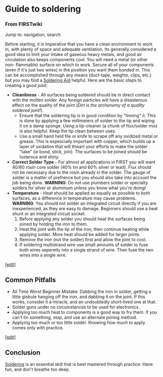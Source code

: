 # Guide to soldering

### From FIRSTwiki

Jump to: navigation, search

Before starting, it is imperative that you have a clean environment to work
in, with plenty of space and adequate ventilation. Its generally considered a
good idea to limit your intake of gaseous heavy metals, and good air
circulation also keeps components cool. You will need a metal (or other non-
flammable) surface on which to work. Secure all of your components (even if
it's just two wires) in the position you want them bonded in. This can be
accomplished through any means (duct-tape, weights, clips, etc.) but you may
find a [Soldering
Aid](http://froogle.google.com/froogle?q=soldering%20aid&hl=en
"http://froogle.google.com/froogle?q=soldering%20aid&hl=en" ) helpful. Here
are the basic steps to creating a good joint:

  * **Cleanliness** \- All surfaces being soldered should be in direct contact with the molten solder. Any foreign particles will have a disasterous effect on the quality of the joint (_Dirt is the archenemy of a quality soldered joint!_). 
    * Ensure that the soldering tip is in good condition by "tinning" it. This is done by applying a few millimeters of solder to the tip and wiping it on a damp sponge. Using a tip-cleaner (a chunk of flux/solder mix) is also helpful. Keep the tip clean between uses. 
    * Use a small hand held file or knife to scrape off any oxidized metal or grease. This is espescially important with copper, which builds up a layer of oxidation that will thwart your efforts to make the solder "take" (ie bond, stick, join). The surfaces to be joined should be lusterous and shiny. 
  * **Correct Solder Type** \- For almost all applications in FIRST you will want 40/60 rosin core solder (40% tin and 60% silver or lead). Flux should not be necessary due to the rosin already in the solder. The gauge of solder is a matter of prefrence but you should also take into account the job being done. **WARNING**: Do not use plumbers solder or specialty solders for silver or aluminium unless you know what you're doing! 
  * **Temperature** \- Heat should be applied as equally as possible to both surfaces, as a difference in temperature may cause problems. **WARNING**: You should not solder an integrated circuit directly if you are inexperienced, as they are easy to damage. Beginners should use a heat shunt or an integrated circuit socket. 
    1. Before applying any solder you should heat the surfaces being joined by holding the iron to them. 
    2. Heat the joint with the tip of the iron, then continue heating while applying solder. More heat should be added for larger joints. 
    3. Remove the iron (not the solder) first and allow the joint to cool. 
    4. If soldering multistrand wire use small amounts of solder to fuse both wires seperetly into a single strand of wire. Then fuse the two wires into a single wire. 

[[edit](/index.php?title=Guide_to_soldering&action=edit&section=1 "Edit
section: Common Pitfalls" )]

##  Common Pitfalls

  * All Time Worst Beginner Mistake: Dabbing the iron in solder, getting a little globule hanging off the iron, and dabbing it on the joint. If this works, consider it a miracle, and an undoubtedly short-lived one at that. 
  * Solder guns under no circumstances to be used for electronics. 
  * Applying too much heat to components is a good way to fry them. If you can't tin something, stop, and use an alternate joining method. 
  * Applying too much or too little solder. Knowing how much to apply comes only with practice. 

[[edit](/index.php?title=Guide_to_soldering&action=edit&section=2 "Edit
section: Conclusion" )]

##  Conclusion

[Soldering](/index.php/Soldering "Soldering" ) is an essential skill that is
best mastered through practice. Have fun, and don't breathe too deep.

